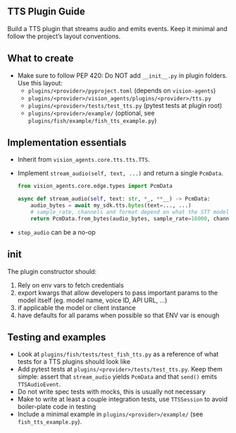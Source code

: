 ## TTS Plugin Guide

Build a TTS plugin that streams audio and emits events. Keep it minimal and follow the project’s layout conventions.

## What to create

- Make sure to follow PEP 420: Do NOT add `__init__.py` in plugin folders. Use this layout:
  - `plugins/<provider>/pyproject.toml` (depends on `vision-agents`)
  - `plugins/<provider>/vision_agents/plugins/<provider>/tts.py`
  - `plugins/<provider>/tests/test_tts.py` (pytest tests at plugin root)
  - `plugins/<provider>/example/` (optional, see `plugins/fish/example/fish_tts_example.py`)

## Implementation essentials

- Inherit from `vision_agents.core.tts.tts.TTS`.
- Implement `stream_audio(self, text, ...)` and return a single `PcmData`.

  ```python
  from vision_agents.core.edge.types import PcmData

  async def stream_audio(self, text: str, *_, **__) -> PcmData:
      audio_bytes = await my_sdk.tts.bytes(text=..., ...)
      # sample_rate, channels and format depend on what the STT model returns
      return PcmData.from_bytes(audio_bytes, sample_rate=16000, channels=1, format="s16")
  ```

- `stop_audio` can be a no-op

## __init__

The plugin constructor should:

1. Rely on env vars to fetch credentials
2. export kwargs that allow developers to pass important params to the model itself (eg. model name, voice ID, API URL, ...)
3. if applicable the model or client instance
4. have defaults for all params when possible so that ENV var is enough

## Testing and examples

- Look at `plugins/fish/tests/test_fish_tts.py` as a reference of what tests for a TTS plugins should look like
- Add pytest tests at `plugins/<provider>/tests/test_tts.py`. Keep them simple: assert that `stream_audio` yields `PcmData` and that `send()` emits `TTSAudioEvent`.
- Do not write spec tests with mocks, this is usually not necessary
- Make to write at least a couple integration tests, use `TTSSession` to avoid boiler-plate code in testing
- Include a minimal example in `plugins/<provider>/example/` (see `fish_tts_example.py`).
